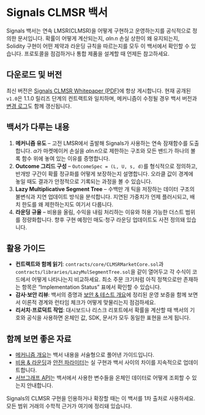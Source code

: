 # Signals CLMSR 백서

Signals 백서는 연속 LMSR(CLMSR)을 어떻게 구현하고 운영하는지를 공식적으로 정의한 문서입니다. 확률이 어떻게 계산되는지, $\alpha \ln n$ 손실 상한이 왜 유지되는지, Solidity 구현이 어떤 제약과 라운딩 규칙을 따르는지를 모두 이 백서에서 확인할 수 있습니다. 프로토콜을 점검하거나 통합 제품을 설계할 때 언제든 참고하세요.

## 다운로드 및 버전

최신 버전은 [Signals CLMSR Whitepaper (PDF)](/whitepaper.pdf)에 항상 게시합니다. 현재 공개된 `v1.0`은 1.1.0 릴리즈 단계의 컨트랙트와 일치하며, 메커니즘이 수정될 경우 백서 버전과 [변경 로그](../changelog/index.md)도 함께 갱신됩니다.

## 백서가 다루는 내용

1. **메커니즘 유도** – 고전 LMSR에서 출발해 Signals가 사용하는 연속 잠재함수를 도출합니다. $\alpha$가 마켓메이커 손실을 $\alpha \ln n$으로 제한하는 구조와 모든 밴드가 하나의 볼록 함수 위에 놓여 있는 이유를 증명합니다.
2. **Outcome 그리드 구성** – `OutcomeSpec = (L, U, s, d)`를 형식적으로 정의하고, 반개방 구간이 확률 정규화를 어떻게 보장하는지 설명합니다. 오라클 값이 경계에 놓일 때도 결과가 안정적으로 기록되는 과정을 볼 수 있습니다.
3. **Lazy Multiplicative Segment Tree** – 수백만 개 틱을 저장하는 데이터 구조의 불변식과 지연 업데이트 방식을 분석합니다. 지연된 가중치가 언제 플러시되고, 배치 한도를 왜 제한하는지도 여기서 다룹니다.
4. **라운딩 규율** – 비용을 올림, 수익을 내림 처리하는 이유와 허용 가능한 더스트 범위를 정량화합니다. 향후 구현 예정인 매도·청구 라운딩 업데이트도 사전 정의돼 있습니다.

## 활용 가이드

- **컨트랙트와 함께 읽기**: `contracts/core/CLMSRMarketCore.sol`과 `contracts/libraries/LazyMulSegmentTree.sol`을 같이 열어두고 각 수식이 코드에서 어떻게 나타나는지 비교하세요. 최소 주문 크기처럼 아직 정책으로만 존재하는 항목은 “Implementation Status” 표에서 확인할 수 있습니다.
- **감사·보안 리뷰**: 백서의 증명과 [보안 & 테스트 개요](../security/audits.md)에 정리된 운영 보증을 함께 보면서 이론적 경계와 런타임 체크가 어떻게 맞물리는지 점검하세요.
- **리서치·프로덕트 작업**: 대시보드나 리스크 리포트에서 확률을 계산할 때 백서의 기호와 공식을 사용하면 온체인 값, SDK, 문서가 모두 동일한 표현을 쓰게 됩니다.

## 함께 보면 좋은 자료

- [메커니즘 개요](../mechanism/overview.md)는 백서 내용을 서술형으로 풀어낸 가이드입니다.
- [비용 & 라운딩](../mechanism/cost-rounding.md)과 [안전 파라미터](../mechanism/safety-parameters.md)는 실 구현과 백서 사이의 차이를 지속적으로 업데이트합니다.
- [서브그래프 API](../api/subgraph.md)는 백서에서 사용한 변수들을 온체인 데이터로 어떻게 조회할 수 있는지 안내합니다.

Signals의 CLMSR 구현을 인용하거나 확장할 때는 이 백서를 1차 출처로 사용하세요. 모든 범위 거래의 수학적 근거가 여기에 정리돼 있습니다.
